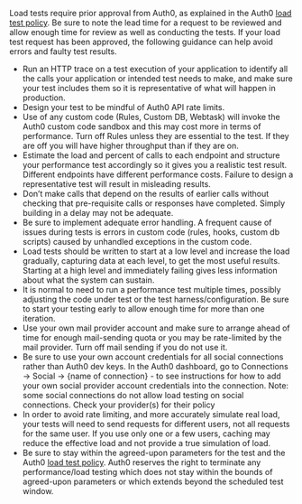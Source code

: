 Load tests require prior approval from Auth0, as explained in the Auth0 [load test policy](https://auth0.com/docs/policies/load-testing). Be sure to note the lead time for a request to be reviewed and allow enough time for review as well as conducting the tests. If your load test request has been approved, the following guidance can help avoid errors and faulty test results.

* Run an HTTP trace on a test execution of your application to identify all the calls your application or intended test needs to make, and make sure your test includes them so it is representative of what will happen in production.
* Design your test to be mindful of Auth0 API rate limits.
* Use of any custom code (Rules, Custom DB, Webtask) will invoke the Auth0 custom code sandbox and this may cost more in terms of performance.  Turn off Rules unless they are essential to the test.  If they are off you will have higher throughput than if they are on.
* Estimate the load and percent of calls to each endpoint and structure your performance test accordingly so it gives you a realistic test result.  Different endpoints have different performance costs.  Failure to design a representative test will result in misleading results.
* Don’t make calls that depend on the results of earlier calls without checking that pre-requisite calls or responses have completed.  Simply building in a delay may not be adequate.  
* Be sure to implement adequate error handling.  A frequent cause of issues during tests is errors in custom code (rules, hooks, custom db scripts) caused by unhandled exceptions in the custom code.
* Load tests should be written to start at a low level and increase the load gradually, capturing data at each level, to get the most useful results.  Starting at a high level and immediately failing gives less information about what the system can sustain.
* It is normal to need to run a performance test multiple times, possibly adjusting the code under test or the test harness/configuration.  Be sure to start your testing early to allow enough time for more than one iteration.
* Use your own mail provider account and make sure to arrange ahead of time for enough mail-sending quota or you may be rate-limited by the mail provider.  Turn off mail sending if you do not use it.
* Be sure to use your own account credentials for all social connections rather than Auth0 dev keys.  In the Auth0 dashboard, go to Connections -> Social -> {name of connection} - to see instructions for how to add your own social provider account credentials into the connection.
Note: some social connections do not allow load testing on social connections. Check your provider(s) for their policy
* In order to avoid rate limiting, and more accurately simulate real load, your tests will need to send requests for different users, not all requests for the same user. If you use only one or a few users, caching may reduce the effective load and not provide a true simulation of load.
* Be sure to stay within the agreed-upon parameters for the test and the Auth0 [load test policy](https://auth0.com/docs/policies/load-testing).  Auth0 reserves the right to terminate any performance/load testing which does not stay within the bounds of agreed-upon parameters or which extends beyond the scheduled test window.

